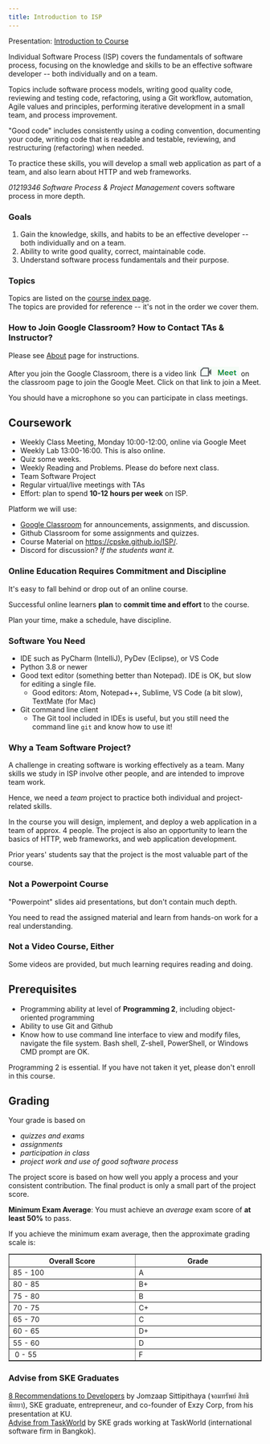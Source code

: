 ```yaml
---
title: Introduction to ISP
---
```


Presentation: [Introduction to Course](Introduction-to-Course.pdf)     

Individual Software Process (ISP) covers the fundamentals of software process,
focusing on the knowledge and skills to be an effective software developer -- both individually and on a team.

Topics include software process models, writing good quality code, reviewing and testing code, refactoring, using a Git workflow, automation, Agile values and principles, performing iterative development in a small team, and process improvement.

"Good code" includes consistently using a coding convention, documenting your code, writing code that is readable and testable, reviewing, and restructuring (refactoring) when needed.

To practice these skills, you will develop a small web application as part of a team, and also learn about HTTP and web frameworks.

*01219346 Software Process &amp; Project Management*
covers software process in more depth. 

### Goals

1. Gain the knowledge, skills, and habits to be an effective developer -- both individually and on a team.
2. Ability to write good quality, correct, maintainable code.
3. Understand software process fundamentals and their purpose.

### Topics

Topics are listed on the [course index page](../topics).    
The topics are provided for reference -- it's not in the order we cover them.


### How to Join Google Classroom?  How to Contact TAs & Instructor?

Please see [About](../about) page for instructions.

After you join the Google Classroom, there is a video link 
![classroom meet icon](../images/classroom-meet-icon.png)
on the classroom page to join the Google Meet. Click on that link to join a Meet.

You should have a microphone so you can participate in class meetings.

## Coursework

* Weekly Class Meeting, Monday 10:00-12:00, online via Google Meet
* Weekly Lab 13:00-16:00. This is also online.
* Quiz some weeks.
* Weekly Reading and Problems. Please do before next class.
* Team Software Project
* Regular virtual/live meetings with TAs
* Effort: plan to spend **10-12 hours per week** on ISP.

Platform we will use:

* [Google Classroom](https://classroom.google.com) for announcements, assignments, and discussion.
* Github Classroom for some assignments and quizzes. 
* Course Material on <https://cpske.github.io/ISP/>. 
* Discord for discussion?  *If the students want it.*

### Online Education Requires Commitment and Discipline

It's easy to fall behind or drop out of an online course.

Successful online learners **plan** to **commit time and effort** to the course.

Plan your time, make a schedule, have discipline.

### Software You Need

* IDE such as PyCharm (IntelliJ), PyDev (Eclipse), or VS Code
* Python 3.8 or newer
* Good text editor (something better than Notepad). IDE is OK, but slow for editing a single file. 
  - Good editors: Atom, Notepad++, Sublime, VS Code (a bit slow), TextMate (for Mac)
* Git command line client
  - The Git tool included in IDEs is useful, but you still need the command line `git` and know how to use it!


### Why a Team Software Project?

A challenge in creating software is working effectively as a team. 
Many skills we study in ISP involve other people, 
and are intended to improve team work.

Hence, we need a *team* project to practice both individual and project-related skills.

In the course you will design, implement, and deploy a web application
in a team of approx. 4 people.  The project is also an opportunity to learn 
the basics of HTTP, web frameworks, and web application development.

Prior years' students say that the project is the most valuable part of the course.

### Not a Powerpoint Course

"Powerpoint" slides aid presentations, but don't contain much depth.

You need to read the assigned material and learn from hands-on work 
for a real understanding.

### Not a Video Course, Either

Some videos are provided, but much learning requires reading and doing.

## Prerequisites

* Programming ability at level of **Programming 2**, including object-oriented programming
* Ability to use Git and Github
* Know how to use command line interface to view and modify files, navigate the file system.  Bash shell, Z-shell, PowerShell, or Windows CMD prompt are OK.

Programming 2 is essential. If you have not taken it yet, please don't enroll in this course.


## Grading

Your grade is based on    

- *quizzes and exams*
- *assignments*
- *participation in class*
- *project work and use of good software process*

The project score is based on how well you apply a process and your consistent contribution.  The final product is only a small part of the project score.

**Minimum Exam Average**: 
You must achieve an *average* exam score of **at least 50%** to pass.

If you achieve the minimum exam average, then the approximate grading scale is:

<table align="center" border="1" width="40%">
<tr> <th width="20%">Overall Score</th> <th width="20%"> Grade </th> </tr>
<tr> <td> 85 - 100</td> <td>  A  </td></tr>
<tr> <td> 80 - 85 </td> <td>  B+ </td></tr>
<tr> <td> 75 - 80 </td> <td>  B  </td></tr>
<tr> <td> 70 - 75 </td> <td>  C+ </td></tr>
<tr> <td> 65 - 70 </td> <td>  C  </td></tr>
<tr> <td> 60 - 65 </td> <td>  D+ </td></tr>
<tr> <td> 55 - 60 </td> <td>  D  </td></tr>
<tr> <td> &nbsp;0 - 55 </td> <td>  F  </td></tr>
</table>

### Advise from SKE Graduates

[8 Recommendations to Developers](Jomzap-Recommendations.pdf) by Jomzaap Sittipithaya (จอมทรัพย์ สิทธิพิทยา), SKE graduate, entrepreneur, and co-founder of Exzy Corp, from his presentation at KU.    
[Advise from TaskWorld](TaskWorld-Advise) by SKE grads working at TaskWorld (international software firm in Bangkok).

